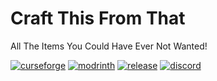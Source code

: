 # Craft This From That
All The Items You Could Have Ever Not Wanted!

[![curseforge](https://img.shields.io/badge/-CurseForge-gray?style=for-the-badge&logo=curseforge&labelColor=orange)](https://www.curseforge.com/minecraft/mc-mods/ctft) [![modrinth](https://img.shields.io/badge/-modrinth-gray?style=for-the-badge&labelColor=green&labelWidth=15&logo=appveyor&logoColor=white)](https://modrinth.com/mod/ctft) [![release](https://img.shields.io/github/v/release/chyzman/ctft?logo=github&style=for-the-badge)](https://github.com/chyzman/ctft/releases) [![discord](https://img.shields.io/discord/857445367388569621?label=The%20Chyz%20Cult&logo=discord&logoColor=white&style=for-the-badge)](https://discord.gg/DW7Sr6hSG9)
